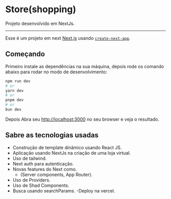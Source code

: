 <h1>Store(shopping)</h1>

<p>Projeto desenvolvido em NextJs.</p>

<hr></hr>

Esse é um projeto em next [Next.js](https://nextjs.org/) usando [`create-next-app`](https://github.com/vercel/next.js/tree/canary/packages/create-next-app).

## Começando

Primeiro instale as dependências na sua máquina, depois rode os comando abaixo para rodar no modo de desenvolvimento:

```bash
npm run dev
# or
yarn dev
# or
pnpm dev
# or
bun dev
```

Depois Abra seu [http://localhost:3000](http://localhost:3000) no seu browser e veja o resultado.


## Sabre as tecnologias usadas

- Construção de template dinâmico usando React JS.
- Aplicação usando NextJs na criação de uma loja virtual.
- Uso de tailwind.
- Next auth para autenticação.
- Novas features do Next como.
  - (Server components, App Router).
- Uso de Providers.
- Uso de Shad Components.
- Busca usando searchParams.
    -Deploy na vercel.


